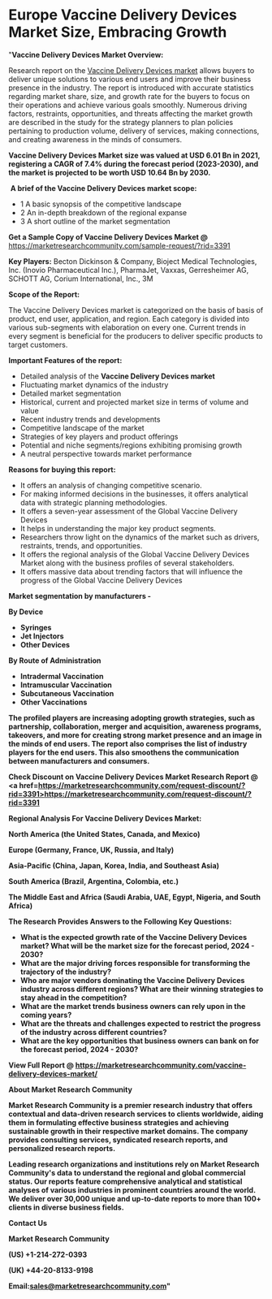 # Europe Vaccine Delivery Devices Market Size, Embracing Growth
"<strong>Vaccine Delivery Devices Market Overview:</strong>

Research report on the <a href=https://marketresearchcommunity.com/vaccine-delivery-devices-market/>Vaccine Delivery Devices market</a> allows buyers to deliver unique solutions to various end users and improve their business presence in the industry. The report is introduced with accurate statistics regarding market share, size, and growth rate for the buyers to focus on their operations and achieve various goals smoothly. Numerous driving factors, restraints, opportunities, and threats affecting the market growth are described in the study for the strategy planners to plan policies pertaining to production volume, delivery of services, making connections, and creating awareness in the minds of consumers.

<strong>Vaccine Delivery Devices Market size was valued at USD 6.01 Bn in 2021, registering a CAGR of 7.4% during the forecast period (2023-2030), and the market is projected to be worth USD 10.64 Bn by 2030.</strong>

 <Strong>A brief of the Vaccine Delivery Devices market scope:</Strong>
<ul>
 <li>1  A basic synopsis of the competitive landscape</li>
 <li>2  An in-depth breakdown of the regional expanse</li>
 <li>3  A short outline of the market segmentation</li>
</ul>
<strong>Get a Sample Copy of Vaccine Delivery Devices Market @ </b></strong><a href=https://marketresearchcommunity.com/sample-request/?rid=3391><u>https://marketresearchcommunity.com/sample-request/?rid=3391</u></a>

<strong>Key Players:</strong> 
Becton Dickinson &amp; Company, Bioject Medical Technologies, Inc. (Inovio Pharmaceutical Inc.), PharmaJet, Vaxxas, Gerresheimer AG, SCHOTT AG, Corium International, Inc., 3M

<strong>Scope of the Report:</strong>

The Vaccine Delivery Devices market is categorized on the basis of basis of product, end user, application, and region. Each category is divided into various sub-segments with elaboration on every one. Current trends in every segment is beneficial for the producers to deliver specific products to target customers.

<strong><b>Important Features of the report:</b></strong>
<ul>
  <li>Detailed analysis of the <strong><b>Vaccine Delivery Devices </b></strong><strong><b>market</b></strong></li>
  <li>Fluctuating market dynamics of the industry</li>
  <li>Detailed market segmentation</li>
  <li>Historical, current and projected market size in terms of volume and value</li>
  <li>Recent industry trends and developments</li>
  <li>Competitive landscape of the market</li>
  <li>Strategies of key players and product offerings</li>
  <li>Potential and niche segments/regions exhibiting promising growth</li>
  <li>A neutral perspective towards market performance</li>
</ul>
<strong><b>Reasons for buying this report:</b></strong>
<ul>
  <li>It offers an analysis of changing competitive scenario.</li>
  <li>For making informed decisions in the businesses, it offers analytical data with strategic planning methodologies.</li>
  <li>It offers a seven-year assessment of the Global Vaccine Delivery Devices</li>
  <li>It helps in understanding the major key product segments.</li>
  <li>Researchers throw light on the dynamics of the market such as drivers, restraints, trends, and opportunities.</li>
  <li>It offers the regional analysis of the Global Vaccine Delivery Devices Market along with the business profiles of several stakeholders.</li>
  <li>It offers massive data about trending factors that will influence the progress of the Global Vaccine Delivery Devices</li>
</ul>

<strong>Market segmentation by manufacturers -</strong>


<strong><strong>By Device </strong></h4>
<ul>
 	<li>Syringes</li>
 	<li>Jet Injectors</li>
 	<li>Other Devices</li>
</ul>
<strong><strong>By Route of Administration </strong></h3>
<ul>
 	<li>Intradermal Vaccination</li>
 	<li>Intramuscular Vaccination</li>
 	<li>Subcutaneous Vaccination</li>
 	<li>Other Vaccinations</li>
</ul>
<strong>

The profiled players are increasing adopting growth strategies, such as partnership, collaboration, merger and acquisition, awareness programs, takeovers, and more for creating strong market presence and an image in the minds of end users. The report also comprises the list of industry players for the end users. This also smoothens the communication between manufacturers and consumers.

<strong><b>Check Discount on Vaccine Delivery Devices Market Research Report @ </b></strong><a href=https://marketresearchcommunity.com/request-discount/?rid=3391><u>https://marketresearchcommunity.com/request-discount/?rid=3391</u></a>

<strong>Regional Analysis For Vaccine Delivery Devices Market:</strong>

<strong>North America</strong> (the United States, Canada, and Mexico)

<strong>Europe</strong> (Germany, France, UK, Russia, and Italy)

<strong>Asia-Pacific</strong> (China, Japan, Korea, India, and Southeast Asia)

<strong>South America</strong> (Brazil, Argentina, Colombia, etc.)

<strong>The Middle East and Africa</strong> (Saudi Arabia, UAE, Egypt, Nigeria, and South Africa)

<strong>The Research Provides Answers to the Following Key Questions:</strong>
<ul>
 	<li>What is the expected growth rate of the Vaccine Delivery Devices market? What will be the market size for the forecast period, 2024 - 2030?</li>
 	<li>What are the major driving forces responsible for transforming the trajectory of the industry?</li>
 	<li>Who are major vendors dominating the Vaccine Delivery Devices industry across different regions? What are their winning strategies to stay ahead in the competition?</li>
 	<li>What are the market trends business owners can rely upon in the coming years?</li>
 	<li>What are the threats and challenges expected to restrict the progress of the industry across different countries?</li>
 	<li>What are the key opportunities that business owners can bank on for the forecast period, 2024 - 2030?</li>
</ul>

<strong>View Full Report @</strong> <a href=https://marketresearchcommunity.com/vaccine-delivery-devices-market/>https://marketresearchcommunity.com/vaccine-delivery-devices-market/</a>

<strong>About Market Research Community</strong>

Market Research Community is a premier research industry that offers contextual and data-driven research services to clients worldwide, aiding them in formulating effective business strategies and achieving sustainable growth in their respective market domains. The company provides consulting services, syndicated research reports, and personalized research reports.

Leading research organizations and institutions rely on Market Research Community's data to understand the regional and global commercial status. Our reports feature comprehensive analytical and statistical analyses of various industries in prominent countries around the world. We deliver over 30,000 unique and up-to-date reports to more than 100+ clients in diverse business fields.

<strong>Contact Us</strong>

<strong>Market Research Community</strong>

(US) +1-214-272-0393

(UK) +44-20-8133-9198

<strong>Email:</strong>sales@marketresearchcommunity.com"
